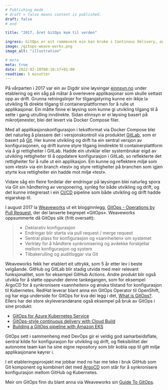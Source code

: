 ```yaml
---
# Publishing mode
# draft = false means content is published. 
draft: false
# end

title: "2017, året GitOps kom til verden"

ingress: GitOps er eit rammeverk ein kan bruke i Continous Delivery, og blei nevnt for første gang i 2017 av Weaveworks. Same år fekk Digdir eigne erfaringar med lignande tankegang under etableringa av eInnsyn.
image: /gitops-weave-works.png
image_alt: "illustration"

# meta
meta: true
date: 2022-02-10T08:10:17+01:00
readtime: 5 minutter
---
```


På vårparten i 2017 var ein av Digdir sine løysingar [einnsyn.no](https://einnsyn.no/) under etablering og ein såg på måtar å overlevere applikasjonar som skulle settast opp av drift. Grunna retningslinjer for tilgangstyring kunne ein ikkje la utvikling få direkte tilgang til containerplattformen for å rulle ut applikasjonar. Ein måtte finne ei løysing som kunne gi utvikling tilgang til å sette i gang utrulling inndirekte. Sidan eInnsyn er ei løysing basert på mikrotjenester, blei det levert via Docker Compose filer.

Med all applikasjonskonfigurasjon i tekstformat via Docker Compose blei det naturleg å plassere det i versjonskontroll via produktet [GitLab](https://about.gitlab.com/), som er basert på [Git](https://git-scm.com/). Her kunne utvikling og drift ha ein sentral versjon av konfigurasjonen, og drift kunne styre tilgang inndirekte til containerplattform via å gi rettigheiter i GitLab. Hadde ein utviklar eller systembrukar eigd av utvikling rettigheiter til å oppdatere konfigurasjon i GitLab, so reflekterte det rettigheiter for å rulle ut ein applikasjon. Ein kunne og reflektere miljø som som «test» via ein branch «test» og styre rettigheiter på branchen som igjen styrte kva rettigheiter ein hadde mot miljø «test».

Vidare såg ein fleire fordelar der endringar på løysingen blei naturleg spora via Git sin håndtering av versjonering, synleg for både utvikling og drift, og det kunne integrerast i ein [CI/CD](https://en.wikipedia.org/wiki/CI/CD) pipeline som både utvikling og drift hadde eigarskap til.

I august 2017 la [Weaveworks](https://www.weave.works/) ut eit blogginnlegg, [​GitOps - Operations by Pull Request](https://www.weave.works/blog/gitops-operations-by-pull-request), der dei lanserte begrepet «GitOps». Weaveworks oppsummerte då GitOps slik (fritt oversatt):
> *	Deklarativ konfigurasjon
> *	Endringar blir starta via pull request / merge request
> *	Sentral plass for konfigurasjon og «sannheiten» om systemet
> *	Verktøy for å håndtere synkronisering og avdekke forskjellar mellom konfigurasjon og system
> *	Tilbakerulling og auditloggar via Git 

Weaveworks fekk her etablert eit uttrykk, som 5 år etter lev i beste velgåande. GitHub og GitLab blir stadig utvida med meir relevant funksjonalitet, som for eksempel GitHub Actions. Andre produkt blir også utvikla for å støtte oppunder denne tankegangen, som for eksempel ArgoCD for å synkronisere «sannheiten» og ønska tilstand for konfigurasjon til Kubernetes. RedHat leverar blant anna ein GitOps Operator til OpenShift, og har eiga underside for GitOps for kva dei legg i det, [What is GitOps?](https://www.redhat.com/en/topics/devops/what-is-gitops). Ellers har dei store skyleverandørane også eksempel på bruk av GitOps i sine produkt:
*	[GitOps for Azure Kubernetes Service](https://docs.microsoft.com/en-us/azure/architecture/example-scenario/gitops-aks/gitops-blueprint-aks)
*	[GitOps-style continuous delivery with Cloud Build](https://cloud.google.com/kubernetes-engine/docs/tutorials/gitops-cloud-build)
*	[Building a GitOps pipeline with Amazon EKS](https://aws.amazon.com/blogs/containers/building-a-gitops-pipeline-with-amazon-eks/)


GitOps sett i sammenheng med DevOps gir ei veldig god samarbeidsflate, sentral kilde for konfigurasjon for utvikling og drift, og fleksibilitet der autonome team kan ha sine eigne repository som blir kobla opp til gitt miljø applikasjonane køyrer i. 

I eit etableringsprosjekt me jobbar med no har me teke i bruk GitHub som Git komponent og kombinert det med [ArgoCD](https://argo-cd.readthedocs.io/en/stable/) som står for å synkronisere konfigurasjon mellom GitHub og Kubernetes.

Meir om GitOps finn du blant anna via Weaveworks sin [Guide To GitOps](https://www.weave.works/technologies/gitops/).


	



